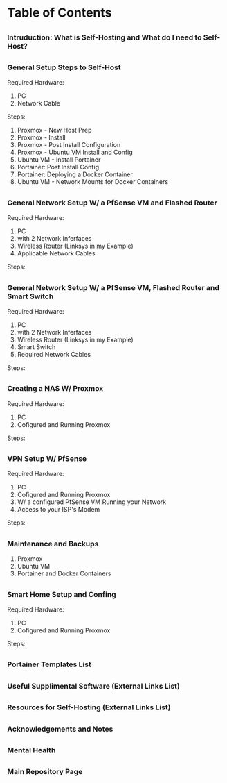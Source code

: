 # Table of Contents

##

### Intruduction: What is Self-Hosting and What do I need to Self-Host?

##

### General Setup Steps to Self-Host

Required Hardware: 
1. PC
2. Network Cable

Steps: 

1. Proxmox - New Host Prep
2. Proxmox - Install
3. Proxmox - Post Install Configuration 
4. Proxmox - Ubuntu VM Install and Config
5. Ubuntu VM - Install Portainer
6. Portainer: Post Install Config
7. Portainer: Deploying a Docker Container
8. Ubuntu VM - Network Mounts for Docker Containers

##

### General Network Setup W/ a PfSense VM and Flashed Router

Required Hardware:

1. PC 
2. with 2 Network Inferfaces 
3. Wireless Router (Linksys in my Example) 
4. Applicable Network Cables

Steps: 

##

### General Network Setup W/ a PfSense VM, Flashed Router and Smart Switch

Required Hardware: 

1. PC 
2. with 2 Network Inferfaces
3. Wireless Router (Linksys in my Example) 
4. Smart Switch
5. Required Network Cables 

 Steps:
 
##

### Creating a NAS W/ Proxmox

Required Hardware:

 1. PC
 2. Cofigured and Running Proxmox

Steps: 

##

### VPN Setup W/ PfSense

Required Hardware:

 1. PC
 2. Cofigured and Running Proxmox
 3. W/ a configured PfSense VM Running your Network
 4. Access to your ISP's Modem 

Steps: 

##

### Maintenance and Backups 

1. Proxmox
2. Ubuntu VM
3. Portainer and Docker Containers

##

### Smart Home Setup and Confing

Required Hardware:

 1. PC
 2. Cofigured and Running Proxmox

Steps: 

##

### Portainer Templates List

##

### Useful Supplimental Software (External Links List)

##

### Resources for Self-Hosting (External Links List)

##

### Acknowledgements and Notes

##

### Mental Health

##

### Main Repository Page
